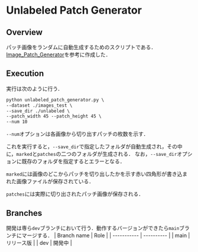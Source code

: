 Unlabeled Patch Generator
=======

## Overview
パッチ画像をランダムに自動生成するためのスクリプトである．[Image_Patch_Generator](https://github.com/RxstydnR/Image_Patch_Generator)を参考に作成した．

## Execution
実行は次のように行う．
```txt
python unlabeled_patch_generator.py \
--dataset ./images_test \
--save_dir ./unlabeled \
--patch_width 45 --patch_height 45 \
--num 10
```

`--num`オプションは各画像から切り出すパッチの枚数を示す．

これを実行すると，`--save_dir`で指定したフォルダが自動生成され，その中に，`marked`と`patches`の二つのフォルダが生成される．
なお，`--save_dir`オプションに既存のフォルダを指定するとエラーとなる．

`marked`には画像のどこからパッチを切り出したかを示す赤い四角形が書き込まれた画像ファイルが保存されている．

`patches`には実際に切り出されたパッチ画像が保存される．

## Branches
開発は専ら`dev`ブランチにおいて行う．動作するバージョンができたら`main`ブランチにマージする．
| Branch name | Role       |
| ----------- | ---------- |
| main        | リリース版   |
| dev         | 開発中      |